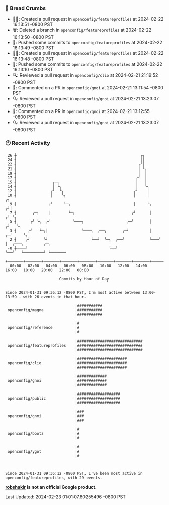 ### 🍞 Bread Crumbs

 * ✍🏼: Created a pull request in `openconfig/featureprofiles` at 2024-02-22 16:13:51 -0800 PST
 * 🗑: Deleted a branch in `openconfig/featureprofiles` at 2024-02-22 16:13:50 -0800 PST
 * 🚢: Pushed some commits to `openconfig/featureprofiles` at 2024-02-22 16:13:49 -0800 PST
 * ✍🏼: Created a pull request in `openconfig/featureprofiles` at 2024-02-22 16:13:48 -0800 PST
 * 🚢: Pushed some commits to `openconfig/featureprofiles` at 2024-02-22 16:13:10 -0800 PST
 * 🔍: Reviewed a pull request in  `openconfig/clio` at 2024-02-21 21:19:52 -0800 PST
 * 💬: Commented on a PR in  `openconfig/gnoi` at 2024-02-21 13:11:54 -0800 PST
 * 🔍: Reviewed a pull request in  `openconfig/gnoi` at 2024-02-21 13:23:07 -0800 PST
 * 💬: Commented on a PR in  `openconfig/gnoi` at 2024-02-21 13:12:55 -0800 PST
 * 🔍: Reviewed a pull request in  `openconfig/gnoi` at 2024-02-21 13:23:07 -0800 PST

### 🕘 Recent Activity
```
 26 ┼                                                       ╭╮
 24 ┤                                                       ││
 22 ┤                                                      ╭╯│
 21 ┤                                                      │ ╰╮
 19 ┤                                                      │  │
 17 ┤                                                     ╭╯  │
 15 ┤                ╭─╮                                  │   │
 14 ┤                │ ╰╮                                 │   ╰╮
 12 ┤               ╭╯  ╰╮                               ╭╯    │
 10 ┤               │    ╰╮                              │     │         ╭╮
  9 ┤              ╭╯     ╰─╮                            │     ╰╮       ╭╯│
  7 ┤       ╭─╮    │        ╰─╮                         ╭╯      │      ╭╯ ╰╮
  5 ┤      ╭╯ ╰╮  ╭╯          ╰───╮                   ╭─╯       │     ╭╯   ╰╮
  3 ┤     ╭╯   ╰─╮│               ╰───╮  ╭──╮       ╭─╯         │   ╭─╯     ╰╮
  2 ┤    ╭╯      ╰╯                   ╰──╯  ╰─╮  ╭──╯           ╰───╯        │  ╭───╮         ╭─╮
 -0 ┼────╯                                    ╰──╯                           ╰──╯   ╰─────────╯ ╰───────
    +───────+───────+───────+───────+───────+───────+───────+───────+───────+───────+───────+───────+────
  00:00   02:00   04:00   06:00   08:00   10:00   12:00   14:00   16:00   18:00   20:00   22:00   00:00   

						Commits by Hour of Day


Since 2024-01-31 09:36:12 -0800 PST, I'm most active between 13:00-13:59 - with 26 events in that hour.

```



```
                               |###########
 openconfig/magna              |###########
                               |###########

                               |#
 openconfig/reference          |#
                               |#

                               |#############################
 openconfig/featureprofiles    |#############################
                               |#############################

                               |######################
 openconfig/clio               |######################
                               |######################

                               |#############
 openconfig/gnoi               |#############
                               |#############

                               |###################
 openconfig/public             |###################
                               |###################

                               |###
 openconfig/gnmi               |###
                               |###

                               |#
 openconfig/bootz              |#
                               |#

                               |#
 openconfig/ygot               |#
                               |#



Since 2024-01-31 09:36:12 -0800 PST, I've been most active in openconfig/featureprofiles, with 29 events.

```
**[robshakir](mailto:robjs@google.com) is not an official Google product.**  


Last Updated: 2024-02-23 01:01:07.80255496 -0800 PST
